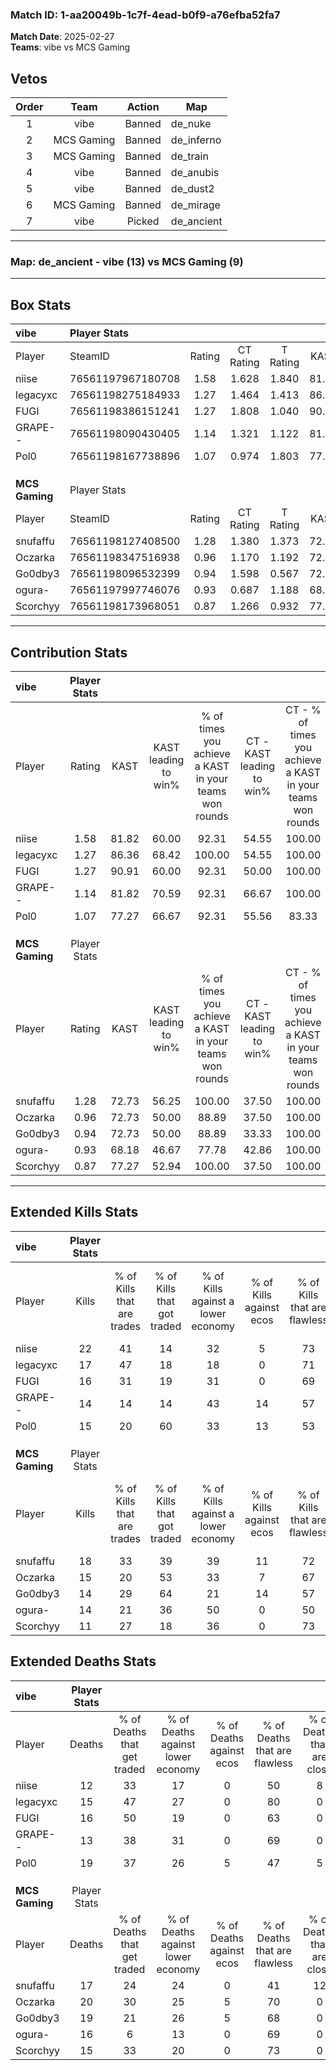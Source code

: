 ### Match ID: 1-aa20049b-1c7f-4ead-b0f9-a76efba52fa7  
**Match Date**: 2025-02-27  
**Teams**: vibe vs MCS Gaming  

## Vetos  

| Order | Team | Action | Map |
| :---: | :--: | :----: | --- |
| 1 | vibe | Banned | de_nuke |
| 2 | MCS Gaming | Banned | de_inferno |
| 3 | MCS Gaming | Banned | de_train |
| 4 | vibe | Banned | de_anubis |
| 5 | vibe | Banned | de_dust2 |
| 6 | MCS Gaming | Banned | de_mirage |
| 7 | vibe | Picked | de_ancient |

---  

### **Map**: de_ancient - vibe (13) vs MCS Gaming (9)  
---  

## Box Stats  

| **vibe**       | Player Stats      |        |           |          |       |       |       |         |        |      |     |
| :- | :- | :-: | :-: | :-: | :-: | :-: | :-: | :-: | :-: | :-: | :-: |
| Player         | SteamID           | Rating | CT Rating | T Rating | KAST  |  ADR  | Kills | Assists | Deaths | K/D  | HS% |
| niise          | 76561197967180708 |  1.58  |   1.628   |  1.840   | 81.82 | 100.2 |  22   |    7    |   12   | 1.83 | 40  |
| legacyxc       | 76561198275184933 |  1.27  |   1.464   |  1.413   | 86.36 | 76.1  |  17   |    6    |   15   | 1.13 | 58  |
| FUGI           | 76561198386151241 |  1.27  |   1.808   |  1.040   | 90.91 | 82.1  |  16   |    8    |   16   | 1.00 | 68  |
| GRAPE--        | 76561198090430405 |  1.14  |   1.321   |  1.122   | 81.82 | 70.3  |  14   |    5    |   13   | 1.08 | 78  |
| Pol0           | 76561198167738896 |  1.07  |   0.974   |  1.803   | 77.27 | 85.3  |  15   |    9    |   19   | 0.79 | 80  |
|                |                   |        |           |          |       |       |       |         |        |      |     |
|                |                   |        |           |          |       |       |       |         |        |      |     |
|                |                   |        |           |          |       |       |       |         |        |      |     |
| **MCS Gaming** | Player Stats      |        |           |          |       |       |       |         |        |      |     |
| Player         | SteamID           | Rating | CT Rating | T Rating | KAST  |  ADR  | Kills | Assists | Deaths | K/D  | HS% |
| snufaffu       | 76561198127408500 |  1.28  |   1.380   |  1.373   | 72.73 | 109.6 |  18   |    9    |   17   | 1.06 | 50  |
| Oczarka        | 76561198347516938 |  0.96  |   1.170   |  1.192   | 72.73 | 72.5  |  15   |    6    |   20   | 0.75 | 60  |
| Go0dby3        | 76561198096532399 |  0.94  |   1.598   |  0.567   | 72.73 | 70.0  |  14   |    7    |   19   | 0.74 | 64  |
| ogura-         | 76561197997746076 |  0.93  |   0.687   |  1.188   | 68.18 | 63.6  |  14   |    2    |   16   | 0.88 | 57  |
| Scorchyy       | 76561198173968051 |  0.87  |   1.266   |  0.932   | 77.27 | 49.7  |  11   |    4    |   15   | 0.73 | 27  |
---  

## Contribution Stats  

| **vibe**       | Player Stats |       |                      |                                                        |                           |                                                             |                          |                                                            |
| :- | :-: | :-: | :-: | :-: | :-: | :-: | :-: | :-: |
| Player         |    Rating    | KAST  | KAST leading to win% | % of times you achieve a KAST in your teams won rounds | CT - KAST leading to win% | CT - % of times you achieve a KAST in your teams won rounds | T - KAST leading to win% | T - % of times you achieve a KAST in your teams won rounds |
| niise          |     1.58     | 81.82 |        60.00         |                         92.31                          |           54.55           |                           100.00                            |          66.67           |                           85.71                            |
| legacyxc       |     1.27     | 86.36 |        68.42         |                         100.00                         |           54.55           |                           100.00                            |          87.50           |                           100.00                           |
| FUGI           |     1.27     | 90.91 |        60.00         |                         92.31                          |           50.00           |                           100.00                            |          75.00           |                           85.71                            |
| GRAPE--        |     1.14     | 81.82 |        70.59         |                         92.31                          |           66.67           |                           100.00                            |          75.00           |                           85.71                            |
| Pol0           |     1.07     | 77.27 |        66.67         |                         92.31                          |           55.56           |                            83.33                            |          77.78           |                           100.00                           |
|                |              |       |                      |                                                        |                           |                                                             |                          |                                                            |
|                |              |       |                      |                                                        |                           |                                                             |                          |                                                            |
|                |              |       |                      |                                                        |                           |                                                             |                          |                                                            |
| **MCS Gaming** | Player Stats |       |                      |                                                        |                           |                                                             |                          |                                                            |
| Player         |    Rating    | KAST  | KAST leading to win% | % of times you achieve a KAST in your teams won rounds | CT - KAST leading to win% | CT - % of times you achieve a KAST in your teams won rounds | T - KAST leading to win% | T - % of times you achieve a KAST in your teams won rounds |
| snufaffu       |     1.28     | 72.73 |        56.25         |                         100.00                         |           37.50           |                           100.00                            |          75.00           |                           100.00                           |
| Oczarka        |     0.96     | 72.73 |        50.00         |                         88.89                          |           37.50           |                           100.00                            |          62.50           |                           83.33                            |
| Go0dby3        |     0.94     | 72.73 |        50.00         |                         88.89                          |           33.33           |                           100.00                            |          71.43           |                           83.33                            |
| ogura-         |     0.93     | 68.18 |        46.67         |                         77.78                          |           42.86           |                           100.00                            |          50.00           |                           66.67                            |
| Scorchyy       |     0.87     | 77.27 |        52.94         |                         100.00                         |           37.50           |                           100.00                            |          66.67           |                           100.00                           |
---  

## Extended Kills Stats  

| **vibe**       | Player Stats |                            |                            |                                    |                         |                              |                                 |                                       |                    |           |
| :- | :-: | :-: | :-: | :-: | :-: | :-: | :-: | :-: | :-: | :-: |
| Player         |    Kills     | % of Kills that are trades | % of Kills that got traded | % of Kills against a lower economy | % of Kills against ecos | % of Kills that are flawless | % of Kills that are close duels | % of Kills that are assisted by flash | Pistol Round Kills | AWP Kills |
| niise          |      22      |             41             |             14             |                 32                 |            5            |              73              |                5                |                   0                   |         0          |     4     |
| legacyxc       |      17      |             47             |             18             |                 18                 |            0            |              71              |                0                |                  12                   |         3          |     0     |
| FUGI           |      16      |             31             |             19             |                 31                 |            0            |              69              |                0                |                   6                   |         1          |     3     |
| GRAPE--        |      14      |             14             |             14             |                 43                 |           14            |              57              |                0                |                  14                   |         0          |     1     |
| Pol0           |      15      |             20             |             60             |                 33                 |           13            |              53              |                7                |                   0                   |         0          |     2     |
|                |              |                            |                            |                                    |                         |                              |                                 |                                       |                    |           |
|                |              |                            |                            |                                    |                         |                              |                                 |                                       |                    |           |
|                |              |                            |                            |                                    |                         |                              |                                 |                                       |                    |           |
| **MCS Gaming** | Player Stats |                            |                            |                                    |                         |                              |                                 |                                       |                    |           |
| Player         |    Kills     | % of Kills that are trades | % of Kills that got traded | % of Kills against a lower economy | % of Kills against ecos | % of Kills that are flawless | % of Kills that are close duels | % of Kills that are assisted by flash | Pistol Round Kills | AWP Kills |
| snufaffu       |      18      |             33             |             39             |                 39                 |           11            |              72              |                0                |                   0                   |         0          |     1     |
| Oczarka        |      15      |             20             |             53             |                 33                 |            7            |              67              |                7                |                   7                   |         0          |     0     |
| Go0dby3        |      14      |             29             |             64             |                 21                 |           14            |              57              |                7                |                   7                   |         0          |     1     |
| ogura-         |      14      |             21             |             36             |                 50                 |            0            |              50              |                0                |                   0                   |         0          |     2     |
| Scorchyy       |      11      |             27             |             18             |                 36                 |            0            |              73              |                0                |                   0                   |         5          |     1     |
## Extended Deaths Stats  

| **vibe**       | Player Stats |                             |                                   |                          |                               |                            |                           |               |
| :- | :-: | :-: | :-: | :-: | :-: | :-: | :-: | :-: |
| Player         |    Deaths    | % of Deaths that get traded | % of Deaths against lower economy | % of Deaths against ecos | % of Deaths that are flawless | % of Deaths that are close | % of Deaths while blinded | Deaths to AWP |
| niise          |      12      |             33              |                17                 |            0             |              50               |             8              |             8             |       0       |
| legacyxc       |      15      |             47              |                27                 |            0             |              80               |             0              |             7             |       0       |
| FUGI           |      16      |             50              |                19                 |            0             |              63               |             0              |             0             |       1       |
| GRAPE--        |      13      |             38              |                31                 |            0             |              69               |             0              |             0             |       1       |
| Pol0           |      19      |             37              |                26                 |            5             |              47               |             5              |             0             |       2       |
|                |              |                             |                                   |                          |                               |                            |                           |               |
|                |              |                             |                                   |                          |                               |                            |                           |               |
|                |              |                             |                                   |                          |                               |                            |                           |               |
| **MCS Gaming** | Player Stats |                             |                                   |                          |                               |                            |                           |               |
| Player         |    Deaths    | % of Deaths that get traded | % of Deaths against lower economy | % of Deaths against ecos | % of Deaths that are flawless | % of Deaths that are close | % of Deaths while blinded | Deaths to AWP |
| snufaffu       |      17      |             24              |                24                 |            0             |              41               |             12             |             0             |       1       |
| Oczarka        |      20      |             30              |                25                 |            5             |              70               |             0              |            10             |       2       |
| Go0dby3        |      19      |             21              |                26                 |            5             |              68               |             0              |             0             |       0       |
| ogura-         |      16      |              6              |                13                 |            0             |              69               |             0              |            19             |       1       |
| Scorchyy       |      15      |             33              |                20                 |            0             |              73               |             0              |             0             |       1       |
